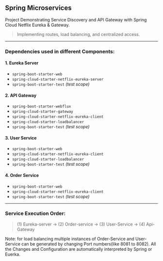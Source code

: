 ## Spring Microservices

Project Demonstrating Service Discovery and API Gateway with Spring Cloud Netflix Eureka & Gateway.
 
> Implementing routes, load balancing, and centralized access. 

---

### Dependencies used in different Components:
#### **1. Eureka Server**
- `spring-boot-starter-web`
- `spring-cloud-starter-netflix-eureka-server`
- `spring-boot-starter-test` *(test scope)*

#### **2. API Gateway**
- `spring-boot-starter-webflux`
- `spring-cloud-starter-gateway`
- `spring-cloud-starter-netflix-eureka-client`
- `spring-cloud-starter-loadbalancer`
- `spring-boot-starter-test` *(test scope)*

#### **3. User Service**
- `spring-boot-starter-web`
- `spring-cloud-starter-netflix-eureka-client`
- `spring-cloud-starter-loadbalancer`
- `spring-boot-starter-test` *(test scope)*

#### **4. Order Service**
- `spring-boot-starter-web`
- `spring-cloud-starter-netflix-eureka-client`
- `spring-boot-starter-test` *(test scope)*

---

### Service Execution Order: 
> (1) Eureka-server -> (2) Order-service -> (3) User-Service -> (4) Api-Gateway

Note: for load balancing multiple instances of Order-Service and User-Service can be generated by changing
Port numbers(like 8081 to 8082). All the Changes and Configuration are automatically interpreted by Spring or Euerka.